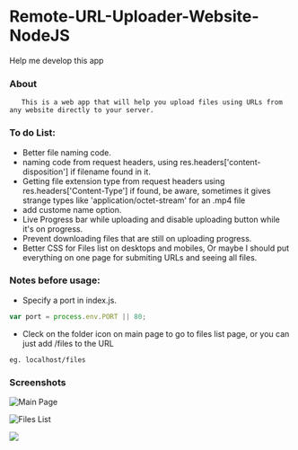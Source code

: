 # Remote-URL-Uploader-Website-NodeJS

Help me develop this app

### About
```
   This is a web app that will help you upload files using URLs from any website directly to your server.
```

### To do List:
- Better file naming code.
- naming code from request headers, 
  using res.headers['content-disposition'] if filename found in it.
- Getting file extension type from request headers using res.headers['Content-Type'] if found,
  be aware, sometimes it gives strange types like 'application/octet-stream' for an .mp4 file
- add custome name option.
- Live Progress bar while uploading and disable uploading button while it's on progress.
- Prevent downloading files that are still on uploading progress.
- Better CSS for Files list on desktops and mobiles,
  Or maybe I should put everything on one page for submiting URLs and seeing all files.
  
  
  
### Notes before usage:
- Specify a port in index.js.
```javascript
var port = process.env.PORT || 80;
```
- Cleck on the folder icon on main page to go to files list page, or you can just add /files to the URL
```
eg. localhost/files
```

### Screenshots

  ![Main Page](https://user-images.githubusercontent.com/8499322/93342358-eb223a00-f837-11ea-8db9-876ae4e49aa0.jpg)

  ![Files List](https://user-images.githubusercontent.com/8499322/93342381-f2e1de80-f837-11ea-86cc-ec16be0380b3.jpg)






![](https://dillinger.io/)
